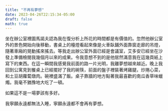 ```yaml
---
title: "不再有夢想"
date: 2023-04-26T22:15:34-05:00
draft: false
math: true
---
```


坐在辦公室裡圖馬諾夫認為我在復分析上所花的時間都是有價值的。忽然他辦公室外的景色開始向後移動，書桌上的檯燈看起來像是火車臥鋪外面靠窗走廊的吊燈，隨著車廂的晃動搖來搖去。等我走出辦公室外面已經是會議室，艾多安已經坐在沙發上準備檢閱我幾個月以來的成果。令我意想不到的是他居然滿意我在這幾頁紙上寫下的東西。在這一瞬間我感覺我前面的路一片光明，我離夢想越來越近。晚上我回到公寓見到餐桌上已經擺好了我的碗筷，前面的盤子裡裝著烤雞腿，炒捲心菜，和土豆胡蘿蔔燉肉。碗裡盛滿了飯。桌子靠牆的地方點著我最喜歡的南瓜香草味蠟燭。我毫不猶豫地大吃了一頓。

如果這不是一場夢該有多好。

我寧願永遠都無法入睡，寧願永遠都不會再有夢想。